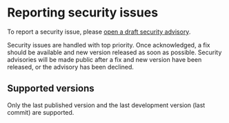 # Reporting security issues

To report a security issue, please [open a draft security advisory](https://github.com/pematon/adminer/security/advisories).

Security issues are handled with top priority. Once acknowledged, a fix should be available and new version released
as soon as possible. Security advisories will be made public after a fix and new version have been released,
or the advisory has been declined.

## Supported versions

Only the last published version and the last development version (last commit) are supported.
